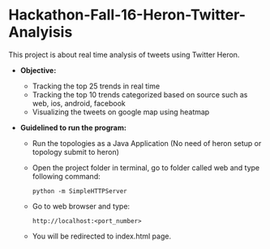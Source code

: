 # Hackathon-Fall-16-Heron-Twitter-Analyisis
This project is about real time analysis of tweets using Twitter Heron.

* **Objective:** 
   - Tracking the top 25 trends in real time
   - Tracking the top 10 trends categorized based on source such as web, ios, android, facebook
   - Visualizing the tweets on google map using heatmap

* **Guidelined to run the program:** 
   - Run the topologies as a Java Application (No need of heron setup or topology submit to heron)
   - Open the project folder in terminal, go to folder called web and type following command:
   
        ```
        python -m SimpleHTTPServer
       ```
   - Go to web browser and type:
   
      ```
      http://localhost:<port_number>
      ```
   - You will be redirected to index.html page.
      
   
       

